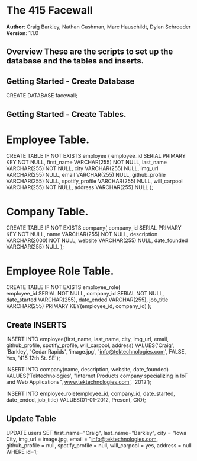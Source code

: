 # The 415 Facewall

**Author**: Craig Barkley, Nathan Cashman, Marc Hauschildt, Dylan Schroeder
**Version**: 1.1.0

## Overview These are the scripts to set up the database and the tables and inserts.

## Getting Started - Create Database
  CREATE DATABASE facewall;

## Getting Started - Create Tables.

# Employee Table.

CREATE TABLE IF NOT EXISTS
employee (
  employee_id SERIAL PRIMARY KEY NOT NULL,
  first_name VARCHAR(255) NOT NULL,
  last_name VARCHAR(255) NOT NULL,
  city VARCHAR(255)  NULL,
  img_url VARCHAR(255)  NULL,
  email VARCHAR(255)  NULL,
  github_profile VARCHAR(255)  NULL,
  spotify_profile VARCHAR(255)  NULL,
  will_carpool VARCHAR(255) NOT NULL,
  address VARCHAR(255)  NULL
);


# Company Table.

CREATE TABLE IF NOT EXISTS
company(
  company_id SERIAL PRIMARY KEY NOT NULL,
  name VARCHAR(255) NOT NULL,
  description VARCHAR(2000) NOT NULL,
  website VARCHAR(255) NULL,
  date_founded VARCHAR(255)  NULL
);

# Employee Role Table.

CREATE TABLE IF NOT EXISTS 
employee_role(        
              employee_id SERIAL NOT NULL,
              company_id SERIAL NOT NULL,
              date_started VARCHAR(255),
              date_ended VARCHAR(255),
              job_title VARCHAR(255)
              PRIMARY KEY(employee_id, company_id)
      );

## Create INSERTS

INSERT INTO employee(first_name, last_name, city, img_url, email, github_profile, spotify_profile, will_carpool, address)
 VALUES('Craig', 'Barkley', 'Cedar Rapids', 'image.jpg', 'info@tektechnologies.com', FALSE, Yes, '415 12th St. SE');

INSERT INTO company(name, description, website, date_founded)
VALUES('Tektechnologies', "Internet Products company specializing in IoT and Web Applications", www.tektechnologies.com', '2012');

INSERT INTO employee_role(employee_id, company_id, date_started, date_ended, job_title)
VALUES(01-01-2012, Present, CIO);



## Update Table 

UPDATE users
SET
  first_name="Craig",
  last_name="Barkley",
  city =  "Iowa City,
  img_url = image.jpg,
  email = "info@tektechnologies.com,
  github_profile = null,
  spotify_profile = null,
  will_carpool = yes, 
  address = null
WHERE id=1;
